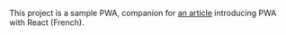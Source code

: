 This project is a sample PWA, companion for [an article](https://nimbleways.com/home/2018/06/19/faire-une-pwa-avec-react-en-20-minutes/) introducing PWA with React (French).
